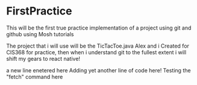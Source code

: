 # FirstPractice
This will be the first true practice implementation of a project using git and github using Mosh tutorials 

The project that i will use will be the TicTacToe.java Alex and i Created for CIS368 for practice, then when i understand git to the fullest extent
i will shift my gears to react native! 

a new line enetered here
Adding yet another line of code here!
Testing the "fetch" command here
